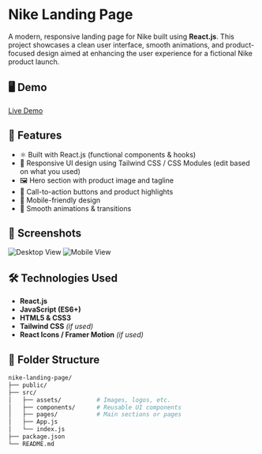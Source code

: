 # Nike Landing Page

A modern, responsive landing page for Nike built using **React.js**. This project showcases a clean user interface, smooth animations, and product-focused design aimed at enhancing the user experience for a fictional Nike product launch.

## 🖥️ Demo

[Live Demo](#) <!-- Replace # with your deployment link (e.g., Vercel, Netlify, GitHub Pages) -->

## 🚀 Features

- ⚛️ Built with React.js (functional components & hooks)
- 🎨 Responsive UI design using Tailwind CSS / CSS Modules (edit based on what you used)
- 🖼️ Hero section with product image and tagline
- 🛒 Call-to-action buttons and product highlights
- 📱 Mobile-friendly design
- 💨 Smooth animations & transitions

## 📸 Screenshots

<!-- Add screenshot links or upload images to GitHub and use raw links -->
![Desktop View](./screenshots/desktop.png)
![Mobile View](./screenshots/mobile.png)

## 🛠️ Technologies Used

- **React.js**
- **JavaScript (ES6+)**
- **HTML5 & CSS3**
- **Tailwind CSS** *(if used)*
- **React Icons / Framer Motion** *(if used)*

## 📁 Folder Structure

```bash
nike-landing-page/
├── public/
├── src/
│   ├── assets/          # Images, logos, etc.
│   ├── components/      # Reusable UI components
│   ├── pages/           # Main sections or pages
│   ├── App.js
│   └── index.js
├── package.json
└── README.md
